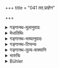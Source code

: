 +++
title = "041 तत् प्राज्ञेन"

+++

<details><summary>गङ्गानथ-मूलानुवादः</summary>

[The established conclusion]—for this reason he who is intelligent, well-trained, and conversant with the sciences and the arts, should never, if he desires longevity, sow in another’s wife.—(41)
</details>

<details><summary>मेधातिथिः</summary>

एवं पूर्वपक्षे सिद्धान्तम् आह । क्षेत्रप्राधान्यम् अनेनोच्यते । 

- <u>ननु</u> च नात्र क्षेत्रप्राधान्याभिधायकं किंचित् पदम् अस्ति, केवलं परक्षेत्रोपगमननिषेधः श्रूयते- **वप्तव्यं न जातु परयोषितीति** । परदारेषु बीजनिषेको न कर्तव्य इत्य् अस्यार्थः । न पुनर् यस्य क्षेत्रं तस्यापत्यम् इत्य् अनेनोक्तं भवति । 

- <u>सत्यम्</u> । "तथा नश्यति वै क्षिप्तं बीजं परपरिग्रहे" (म्ध् ९.४३) इत्य् अनेनैकवाक्यत्वात्, दृष्टापत्यापहारलक्षणदोषनिमित्तो ऽयं प्रतिषेधः, नादृष्टार्थ उपगमनप्रतिषेधः । स हि चतुर्थे विहत एव- "न हीदृशम् अनायुष्यम्" (म्ध् ४.१३४) इत्यादिना । तस्माद् अन्यशेषतया प्रतिषेधश्रुतेर् अनन्तरेणैकवाक्यत्वाद् असति स्वातन्त्र्ये युक्ता क्षेत्रप्राधान्यप्रतिपादनपरता । 

- **प्राज्ञेन** सहजया प्रज्ञया । **विनीतेन** पित्रादिभिर् अनुशिष्टेन । **ज्ञानविज्ञानवेदिना** करणसाधनौ **ज्ञानविज्ञान**शब्दौ । **ज्ञानं** वेदाङ्गशास्त्राणि । **विज्ञानं** तर्ककलादिविषयम् । एतद् उक्तं भवति । यस्य काचिद् बुद्धिर् विद्यते तेनैवं न कर्तव्यं यतः सर्वशास्त्रेष्व् एषा स्थितिः । यस् तु मूर्खस् तिर्यक्प्रख्यः सो ऽत्र नाधिकृत एवेत्य् अनुवादो ऽयम् । **आयुष्कामेनेति** चातुर्थिकस्य प्रतिषेधस्य प्रत्यभिज्ञानार्थम् एतत् । ततश् च पृथक् प्रतिषेधशङ्का निरस्ता भवति ॥ ९.४१ ॥
</details>

<details><summary>गङ्गानथ-भाष्यानुवादः</summary>

The *prima facie* argument having been put forward, the present verse sets forth the established doctrine; and what the text means is that the soil is the predominant factor.

*Objection*—“In the text there is no word signifying the predominance of
the soil; all that is declared is the prohibition of having recourse to other’s wives—‘*shall not sow in another’s wife*’; which means that one should not let his semen enter another man’s wife; and it does not mean that the child belongs to the person to whom the soil belongs.”

True; but when we take the present text along with what follows (under 43) regarding ‘the seed sown in what belongs to another’ being ‘lost’,—it becomes clear that the prohibition of intercourse contained in the present verse is based upon the consideration that the child born would be taken away by another, and it is not with a view to any spiritual result The prohibition based upon spiritual considerations has in fact already gone before (4.134); where it has been said that ‘there is nothing so conducive to the shortening of life etc.’ Thus the conclusion is that, (inasmuch as the present prohibitive text is supplementary to another text (43), with which it has to be construed, we are not free to interpret it as we choose; so that the only right course is to take it as declaring the predominance of the soil.

‘*Intelligent*,’—possessed of inborn intelligence.

‘*Well-trained*’— thoroughly educated by his father and others.

‘*Conversant with the sciences and the arts*’.—The terms ‘*jñāna*’ and ‘*vijñāna*’ connote instrumentality (meaning *jñāyate anena iti jñānam*’, and ‘*vijñāyate anena iti vijñānam*’). So that the term ‘*jñāna*’, ‘*science*’, stands for the sciences subsidiary to the Veda, and ‘*vijñāna*’, ‘*arts*’, for the art of reasoning and the fine arts.

The sense of the verse is that the man who is possessed of any intelligence should never do such an act; since such is the law laid down in all scriptures. As regards the ignoramus, who is as good as an animal, the present, teaching is not meant for him at all. Hence what is stated here is purely reiterative.

‘*If he desires longevity*’.—This has been added with a view to indicate that the present prohibition is the same as that contained under Discourse IV; and this sets aside the idea as to its being a distinct prohibition.—(41)
</details>

<details><summary>गङ्गानथ-टिप्पन्यः</summary>

‘*Vijñānam*’—‘Treatises on logic, arts, and so forth’ (Medhātithi);—‘subsidiary sciences’ (Kullūka).
</details>

<details><summary>गङ्गानथ-तुल्य-वाक्यानि</summary>

**(verses 9.31-44)**

See Comparative notes for [Verse 9.31].
</details>

<details><summary>भारुचिः</summary>

क्षेत्रप्राधान्यात्, मा भूत् परक्षेत्रे बीजापहारः । [अनादिपरंपरासिद्धं च यतः परक्षेत्रजातं न] बीजिनो ऽपत्यम् ॥ ९.४१ ॥

_एवं च ।_
</details>

<details><summary>Bühler</summary>

041	Never therefore must a prudent well-trained man, who knows the Veda and its Angas and desires long life, cohabit with another's wife.
</details>
